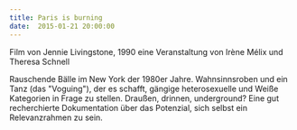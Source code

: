 ```yaml
---
title: Paris is burning
date:  2015-01-21 20:00:00
---
```


Film von Jennie Livingstone, 1990 eine Veranstaltung von Irène Mélix und Theresa Schnell



Rauschende Bälle im New York der 1980er Jahre. Wahnsinnsroben und ein
Tanz (das "Voguing"), der es schafft, gängige heterosexuelle und Weiße
Kategorien in Frage zu stellen. Draußen, drinnen, underground? Eine gut
recherchierte Dokumentation über das Potenzial, sich selbst ein
Relevanzrahmen zu sein.


